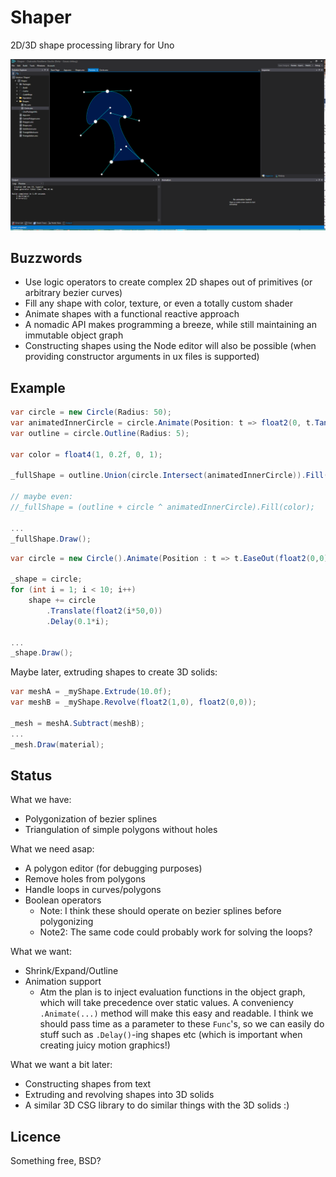 Shaper
======

2D/3D shape processing library for Uno

![A nice screenshot](Screenshot.png)

Buzzwords
---------

- Use logic operators to create complex 2D shapes out of primitives (or arbitrary bezier curves)
- Fill any shape with color, texture, or even a totally custom shader
- Animate shapes with a functional reactive approach
- A nomadic API makes programming a breeze, while still maintaining an immutable object graph
- Constructing shapes using the Node editor will also be possible (when providing constructor arguments in ux files is supported)

Example
-------


```csharp
var circle = new Circle(Radius: 50);
var animatedInnerCircle = circle.Animate(Position: t => float2(0, t.Tan(_time)*100));
var outline = circle.Outline(Radius: 5);

var color = float4(1, 0.2f, 0, 1);

_fullShape = outline.Union(circle.Intersect(animatedInnerCircle)).Fill(color);

// maybe even:
//_fullShape = (outline + circle ^ animatedInnerCircle).Fill(color);

...
_fullShape.Draw();
```

```csharp
var circle = new Circle().Animate(Position : t => t.EaseOut(float2(0,0), float2(0,200)));

_shape = circle;
for (int i = 1; i < 10; i++)
	shape += circle
		.Translate(float2(i*50,0))
		.Delay(0.1*i);

...
_shape.Draw();
```

Maybe later, extruding shapes to create 3D solids:
```csharp
var meshA = _myShape.Extrude(10.0f);
var meshB = _myShape.Revolve(float2(1,0), float2(0,0));

_mesh = meshA.Subtract(meshB);
...
_mesh.Draw(material);
```

Status
-------

What we have:
- Polygonization of bezier splines
- Triangulation of simple polygons without holes

What we need asap:
- A polygon editor (for debugging purposes)
- Remove holes from polygons
- Handle loops in curves/polygons
- Boolean operators 
  - Note: I think these should operate on bezier splines before polygonizing
  - Note2: The same code could probably work for solving the loops?

What we want:
- Shrink/Expand/Outline
- Animation support
  - Atm the plan is to inject evaluation functions in the object graph, which will take precedence over static values. A conveniency `.Animate(...)` method will make this easy and readable. I think we should pass time as a parameter to these `Func`'s, so we can easily do stuff such as `.Delay()`-ing shapes etc (which is important when creating juicy motion graphics!)

What we want a bit later:
- Constructing shapes from text
- Extruding and revolving shapes into 3D solids
- A similar 3D CSG library to do similar things with the 3D solids :)

Licence
-------

Something free, BSD?
